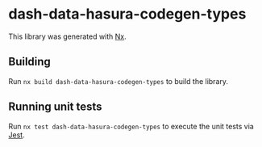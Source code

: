 # dash-data-hasura-codegen-types

This library was generated with [Nx](https://nx.dev).

## Building

Run `nx build dash-data-hasura-codegen-types` to build the library.

## Running unit tests

Run `nx test dash-data-hasura-codegen-types` to execute the unit tests via [Jest](https://jestjs.io).
